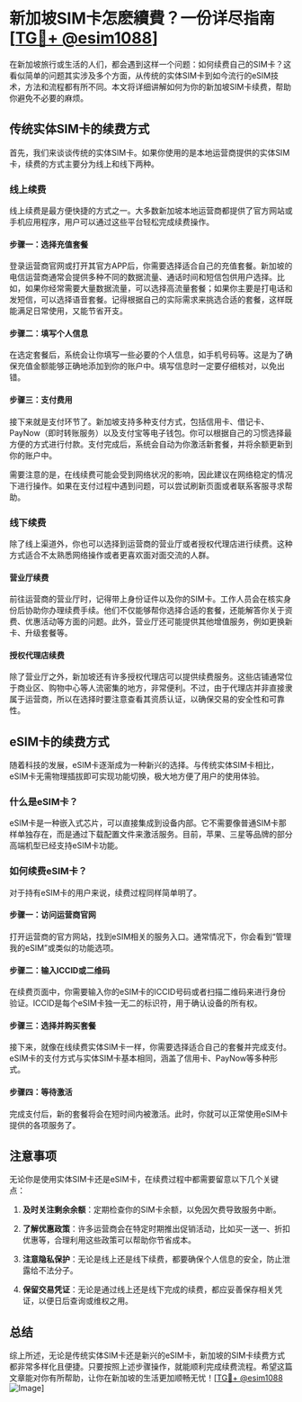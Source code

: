 # 新加坡SIM卡怎麽續費？一份详尽指南[[TG💪+ @esim1088](https://t.me/s/esim1088)]

在新加坡旅行或生活的人们，都会遇到这样一个问题：如何续费自己的SIM卡？这看似简单的问题其实涉及多个方面，从传统的实体SIM卡到如今流行的eSIM技术，方法和流程都有所不同。本文将详细讲解如何为你的新加坡SIM卡续费，帮助你避免不必要的麻烦。

## 传统实体SIM卡的续费方式

首先，我们来谈谈传统的实体SIM卡。如果你使用的是本地运营商提供的实体SIM卡，续费的方式主要分为线上和线下两种。

### 线上续费

线上续费是最方便快捷的方式之一。大多数新加坡本地运营商都提供了官方网站或手机应用程序，用户可以通过这些平台轻松完成续费操作。

#### 步骤一：选择充值套餐

登录运营商官网或打开其官方APP后，你需要选择适合自己的充值套餐。新加坡的电信运营商通常会提供多种不同的数据流量、通话时间和短信包供用户选择。比如，如果你经常需要大量数据流量，可以选择高流量套餐；如果你主要是打电话和发短信，可以选择语音套餐。记得根据自己的实际需求来挑选合适的套餐，这样既能满足日常使用，又能节省开支。

#### 步骤二：填写个人信息

在选定套餐后，系统会让你填写一些必要的个人信息，如手机号码等。这是为了确保充值金额能够正确地添加到你的账户中。填写信息时一定要仔细核对，以免出错。

#### 步骤三：支付费用

接下来就是支付环节了。新加坡支持多种支付方式，包括信用卡、借记卡、PayNow（即时转账服务）以及支付宝等电子钱包。你可以根据自己的习惯选择最方便的方式进行付款。支付完成后，系统会自动为你激活新套餐，并将余额更新到你的账户中。

需要注意的是，在线续费可能会受到网络状况的影响，因此建议在网络稳定的情况下进行操作。如果在支付过程中遇到问题，可以尝试刷新页面或者联系客服寻求帮助。

### 线下续费

除了线上渠道外，你也可以选择到运营商的营业厅或者授权代理店进行续费。这种方式适合不太熟悉网络操作或者更喜欢面对面交流的人群。

#### 营业厅续费

前往运营商的营业厅时，记得带上身份证件以及你的SIM卡。工作人员会在核实身份后协助你办理续费手续。他们不仅能够帮你选择合适的套餐，还能解答你关于资费、优惠活动等方面的问题。此外，营业厅还可能提供其他增值服务，例如更换新卡、升级套餐等。

#### 授权代理店续费

除了营业厅之外，新加坡还有许多授权代理店可以提供续费服务。这些店铺通常位于商业区、购物中心等人流密集的地方，非常便利。不过，由于代理店并非直接隶属于运营商，所以在选择时要注意查看其资质认证，以确保交易的安全性和可靠性。

## eSIM卡的续费方式

随着科技的发展，eSIM卡逐渐成为一种新兴的选择。与传统实体SIM卡相比，eSIM卡无需物理插拔即可实现功能切换，极大地方便了用户的使用体验。

### 什么是eSIM卡？

eSIM卡是一种嵌入式芯片，可以直接集成到设备内部。它不需要像普通SIM卡那样单独存在，而是通过下载配置文件来激活服务。目前，苹果、三星等品牌的部分高端机型已经支持eSIM卡功能。

### 如何续费eSIM卡？

对于持有eSIM卡的用户来说，续费过程同样简单明了。

#### 步骤一：访问运营商官网

打开运营商的官方网站，找到eSIM相关的服务入口。通常情况下，你会看到“管理我的eSIM”或类似的功能选项。

#### 步骤二：输入ICCID或二维码

在续费页面中，你需要输入你的eSIM卡的ICCID号码或者扫描二维码来进行身份验证。ICCID是每个eSIM卡独一无二的标识符，用于确认设备的所有权。

#### 步骤三：选择并购买套餐

接下来，就像在线续费实体SIM卡一样，你需要选择适合自己的套餐并完成支付。eSIM卡的支付方式与实体SIM卡基本相同，涵盖了信用卡、PayNow等多种形式。

#### 步骤四：等待激活

完成支付后，新的套餐将会在短时间内被激活。此时，你就可以正常使用eSIM卡提供的各项服务了。

## 注意事项

无论你是使用实体SIM卡还是eSIM卡，在续费过程中都需要留意以下几个关键点：

1. **及时关注剩余余额**：定期检查你的SIM卡余额，以免因欠费导致服务中断。
   
2. **了解优惠政策**：许多运营商会在特定时期推出促销活动，比如买一送一、折扣优惠等，合理利用这些政策可以帮助你节省成本。

3. **注意隐私保护**：无论是线上还是线下续费，都要确保个人信息的安全，防止泄露给不法分子。

4. **保留交易凭证**：无论是通过线上还是线下完成的续费，都应妥善保存相关凭证，以便日后查询或维权之用。

## 总结

综上所述，无论是传统实体SIM卡还是新兴的eSIM卡，新加坡的SIM卡续费方式都非常多样化且便捷。只要按照上述步骤操作，就能顺利完成续费流程。希望这篇文章能对你有所帮助，让你在新加坡的生活更加顺畅无忧！[[TG💪+ @esim1088](https://t.me/s/esim1088) ![Image](https://i.postimg.cc/4NQfJmqS/Snipaste-2025-05-13-00-14-12.png)]